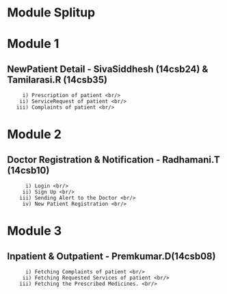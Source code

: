 # Module Splitup

# Module 1
  ## NewPatient Detail - SivaSiddhesh (14csb24) & Tamilarasi.R (14csb35)
         
         i) Prescription of patient <br/>
        ii) ServiceRequest of patient <br/>
       iii) Complaints of patient <br/>
         
# Module 2
  ## Doctor Registration & Notification  - Radhamani.T (14csb10)
          i) Login <br/>
         ii) Sign Up <br/>
        iii) Sending Alert to the Doctor <br/> 
         iv) New Patient Registration <br/>
  
# Module 3
  ## Inpatient & Outpatient - Premkumar.D(14csb08) 
  
          i) Fetching Complaints of patient <br/>
         ii) Fetching Requested Services of patient <br/>
        iii) Fetching the Prescribed Medicines. <br/>
       
